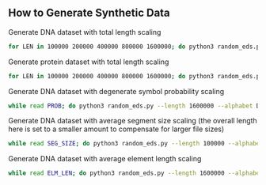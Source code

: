 ## How to Generate Synthetic Data

Generate DNA dataset with total length scaling

```bash
for LEN in 100000 200000 400000 800000 1600000; do python3 random_eds.py --length $LEN --alphabet D --deg-prob 0.1 --segment-size-avg 5 --segment-size-max 10 --element-len-avg 5 --element-len-max 10 --decorate-output "synth-dna"; done
```

Generate protein dataset with total length scaling

```bash
for LEN in 100000 200000 400000 800000 1600000; do python3 random_eds.py --length $LEN --freq-file protein.freq --deg-prob 0.1 --segment-size-avg 5 --segment-size-max 10 --element-len-avg 5 --element-len-max 10 --decorate-output "synth-protein"; done
```

Generate DNA dataset with degenerate symbol probability scaling 

```bash
while read PROB; do python3 random_eds.py --length 1600000 --alphabet D --deg-prob $PROB --segment-size-avg 5 --segment-size-max 10 --element-len-avg 5 --element-len-max 10 --decorate-output "synth-prob"; done < deg-prob.list
```

Generate DNA dataset with average segment size scaling (the overall length here is set to a smaller amount to compensate for larger file sizes)

```bash
while read SEG_SIZE; do python3 random_eds.py --length 100000 --alphabet D --deg-prob 0.1 --segment-size-avg $SEG_SIZE --element-len-avg 5 --element-len-max 10 --decorate-output "synth-seg-size-avg"; done < seg-size-avg.list
```

Generate DNA dataset with average element length scaling 

```bash
while read ELM_LEN; do python3 random_eds.py --length 1600000 --alphabet D --deg-prob 0.1 --segment-size-avg 5 --segment-size-max 10 --element-len-avg $ELM_LEN --decorate-output "synth-elm-len-avg"; done < elm-len-avg.list
```
